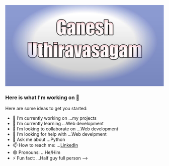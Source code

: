![image](https://github.com/Ganeshuthiravasagam/Ganeshuthiravasagam/blob/main/Poster.jpeg)

### Here is what I'm working on 👋

Here are some ideas to get you started:

- 🔭 I’m currently working on ...my projects
- 🌱 I’m currently learning ...Web development
- 👯 I’m looking to collaborate on ...Web development
- 🤔 I’m looking for help with ...Web develpment
- 💬 Ask me about ...Python
- 📫 How to reach me: ...[LinkedIn](https://www.linkedin.com/in/ganeshuthiravasagam/)
- 😄 Pronouns: ...He/Him
- ⚡ Fun fact: ...Half guy full person
-->
